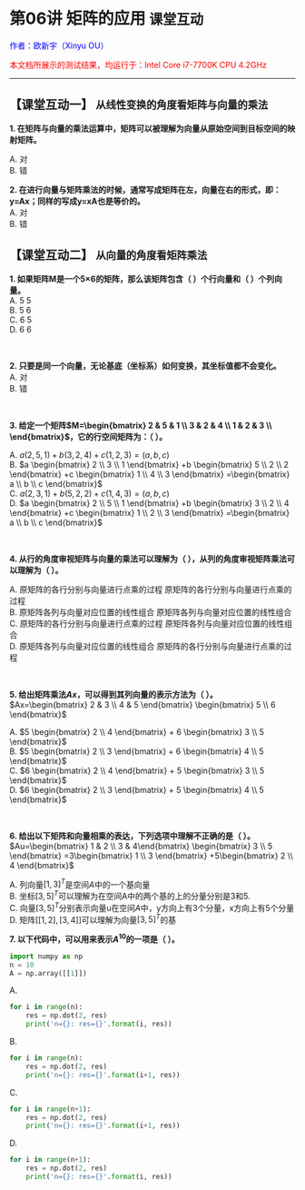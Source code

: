 # **第06讲 矩阵的应用** `课堂互动`

<font color="blue">作者：欧新宇（Xinyu OU）</font>

<font color="red">本文档所展示的测试结果，均运行于：Intel Core i7-7700K CPU 4.2GHz</font>

---

## **【课堂互动一】** `从线性变换的角度看矩阵与向量的乘法`

**1. 在矩阵与向量的乘法运算中，矩阵可以被理解为向量从原始空间到目标空间的映射矩阵。**  

A. 对  
B. 错


**2. 在进行向量与矩阵乘法的时候，通常写成矩阵在左，向量在右的形式，即：y=Ax；同样的写成y=xA也是等价的。**  
A. 对    
B. 错


## **【课堂互动二】** `从向量的角度看矩阵乘法`

**1. 如果矩阵M是一个5×6的矩阵，那么该矩阵包含（ ）个行向量和（ ）个列向量。**  
A. 5 5   
B. 5 6  
C. 6 5  
D. 6 6 

<br/>

**2. 只要是同一个向量，无论基底（坐标系）如何变换，其坐标值都不会变化。**  
A. 对    
B. 错

<br/>

**3. 给定一个矩阵$M=\begin{bmatrix} 
2 & 5 & 1 \\ 
3 & 2 & 4 \\ 
1 & 2 & 3 \\ 
\end{bmatrix}$，它的行空间矩阵为：（ ）。**  


A. $a(2,5,1)+b(3,2,4)+c(1,2,3)=(a,b,c)$  
B. $a \begin{bmatrix} 2 \\ 3 \\ 1 \end{bmatrix}
+b \begin{bmatrix} 5 \\ 2 \\ 2 \end{bmatrix}
+c \begin{bmatrix} 1 \\ 4 \\ 3 \end{bmatrix}
=\begin{bmatrix} a \\ b \\ c \end{bmatrix}$  
C. $a(2,3,1)+b(5,2,2)+c(1,4,3)=(a,b,c)$  
D. $a \begin{bmatrix} 2 \\ 5 \\ 1 \end{bmatrix}
+b \begin{bmatrix} 3 \\ 2 \\ 4 \end{bmatrix}
+c \begin{bmatrix} 1 \\ 2 \\ 3 \end{bmatrix}
=\begin{bmatrix} a \\ b \\ c \end{bmatrix}$

<br/>

**4. 从行的角度审视矩阵与向量的乘法可以理解为（ ），从列的角度审视矩阵乘法可以理解为（ ）。**  

A. 原矩阵的各行分别与向量进行点乘的过程 原矩阵的各行分别与向量进行点乘的过程  
B. 原矩阵各列与向量对应位置的线性组合 原矩阵各列与向量对应位置的线性组合  
C. 原矩阵的各行分别与向量进行点乘的过程 原矩阵各列与向量对应位置的线性组合  
D. 原矩阵各列与向量对应位置的线性组合 原矩阵的各行分别与向量进行点乘的过程


<br/>

**5. 给出矩阵乘法*Ax*，可以得到其列向量的表示方法为（ ）。**  
$Ax=\begin{bmatrix} 2 & 3 \\ 4 & 5 \end{bmatrix} \begin{bmatrix} 5 \\ 6 \end{bmatrix}$

A. $5 \begin{bmatrix} 2 \\ 4 \end{bmatrix} + 6 \begin{bmatrix} 3 \\ 5 \end{bmatrix}$  
B. $5 \begin{bmatrix} 2 \\ 3 \end{bmatrix} + 6 \begin{bmatrix} 4 \\ 5 \end{bmatrix}$  
C. $6 \begin{bmatrix} 2 \\ 4 \end{bmatrix} + 5 \begin{bmatrix} 3 \\ 5 \end{bmatrix}$  
D. $6 \begin{bmatrix} 2 \\ 3 \end{bmatrix} + 5 \begin{bmatrix} 4 \\ 5 \end{bmatrix}$

<br/>

**6. 给出以下矩阵和向量相乘的表达，下列选项中理解不正确的是（ ）。**  
$Au=\begin{bmatrix} 1 & 2 \\ 3 & 4\end{bmatrix} \begin{bmatrix} 3 \\ 5 \end{bmatrix}
=3\begin{bmatrix} 1 \\ 3 \end{bmatrix}
+5\begin{bmatrix} 2 \\ 4 \end{bmatrix}$

A. 列向量$[1, 3]^T$是空间$A$中的一个基向量  
B. 坐标$[3,5]^T$可以理解为在空间A中的两个基的上的分量分别是3和5.  
C. 向量$[3,5]^T$分别表示向量u在空间$A$中，y方向上有3个分量，x方向上有5个分量  
D. 矩阵$[[1,2],[3,4]]$可以理解为向量$[3,5]^T$的基


**7. 以下代码中，可以用来表示$A^{10}$的一项是（ ）。**  

```python
import numpy as np
n = 10
A = np.array([[1]])
```

A.  
```python
for i in range(n):    
    res = np.dot(2, res)
    print('n={}: res={}'.format(i, res))
```

B.
```python
for i in range(n):    
    res = np.dot(2, res)
    print('n={}: res={}'.format(i+1, res))
```

C.
```python
for i in range(n+1):    
    res = np.dot(2, res)
    print('n={}: res={}'.format(i+1, res))
```

D.
```python
for i in range(n+1):    
    res = np.dot(2, res)
    print('n={}: res={}'.format(i, res))
```
